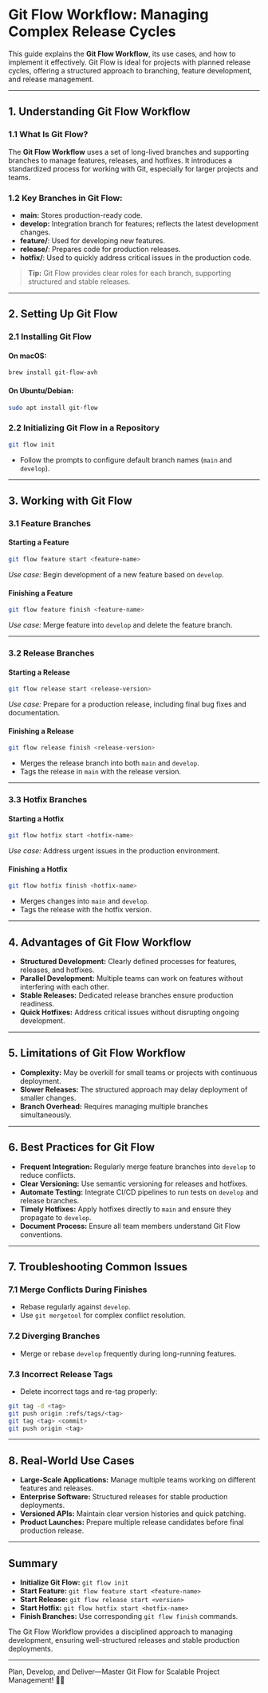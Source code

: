 # Git Flow Workflow: Managing Complex Release Cycles

This guide explains the **Git Flow Workflow**, its use cases, and how to implement it effectively. Git Flow is ideal for projects with planned release cycles, offering a structured approach to branching, feature development, and release management.

---

## 1. Understanding Git Flow Workflow

### 1.1 What Is Git Flow?

The **Git Flow Workflow** uses a set of long-lived branches and supporting branches to manage features, releases, and hotfixes. It introduces a standardized process for working with Git, especially for larger projects and teams.

### 1.2 Key Branches in Git Flow:
- **main:** Stores production-ready code.
- **develop:** Integration branch for features; reflects the latest development changes.
- **feature/**: Used for developing new features.
- **release/**: Prepares code for production releases.
- **hotfix/**: Used to quickly address critical issues in the production code.

> **Tip:** Git Flow provides clear roles for each branch, supporting structured and stable releases.

---

## 2. Setting Up Git Flow

### 2.1 Installing Git Flow
#### On macOS:
```bash
brew install git-flow-avh
```
#### On Ubuntu/Debian:
```bash
sudo apt install git-flow
```

### 2.2 Initializing Git Flow in a Repository
```bash
git flow init
```
- Follow the prompts to configure default branch names (`main` and `develop`).

---

## 3. Working with Git Flow

### 3.1 Feature Branches

#### Starting a Feature
```bash
git flow feature start <feature-name>
```
*Use case:* Begin development of a new feature based on `develop`.

#### Finishing a Feature
```bash
git flow feature finish <feature-name>
```
*Use case:* Merge feature into `develop` and delete the feature branch.

---

### 3.2 Release Branches

#### Starting a Release
```bash
git flow release start <release-version>
```
*Use case:* Prepare for a production release, including final bug fixes and documentation.

#### Finishing a Release
```bash
git flow release finish <release-version>
```
- Merges the release branch into both `main` and `develop`.
- Tags the release in `main` with the release version.

---

### 3.3 Hotfix Branches

#### Starting a Hotfix
```bash
git flow hotfix start <hotfix-name>
```
*Use case:* Address urgent issues in the production environment.

#### Finishing a Hotfix
```bash
git flow hotfix finish <hotfix-name>
```
- Merges changes into `main` and `develop`.
- Tags the release with the hotfix version.

---

## 4. Advantages of Git Flow Workflow

- **Structured Development:** Clearly defined processes for features, releases, and hotfixes.
- **Parallel Development:** Multiple teams can work on features without interfering with each other.
- **Stable Releases:** Dedicated release branches ensure production readiness.
- **Quick Hotfixes:** Address critical issues without disrupting ongoing development.

---

## 5. Limitations of Git Flow Workflow

- **Complexity:** May be overkill for small teams or projects with continuous deployment.
- **Slower Releases:** The structured approach may delay deployment of smaller changes.
- **Branch Overhead:** Requires managing multiple branches simultaneously.

---

## 6. Best Practices for Git Flow

- **Frequent Integration:** Regularly merge feature branches into `develop` to reduce conflicts.
- **Clear Versioning:** Use semantic versioning for releases and hotfixes.
- **Automate Testing:** Integrate CI/CD pipelines to run tests on `develop` and release branches.
- **Timely Hotfixes:** Apply hotfixes directly to `main` and ensure they propagate to `develop`.
- **Document Process:** Ensure all team members understand Git Flow conventions.

---

## 7. Troubleshooting Common Issues

### 7.1 Merge Conflicts During Finishes
- Rebase regularly against `develop`.
- Use `git mergetool` for complex conflict resolution.

### 7.2 Diverging Branches
- Merge or rebase `develop` frequently during long-running features.

### 7.3 Incorrect Release Tags
- Delete incorrect tags and re-tag properly:
```bash
git tag -d <tag>
git push origin :refs/tags/<tag>
git tag <tag> <commit>
git push origin <tag>
```

---

## 8. Real-World Use Cases

- **Large-Scale Applications:** Manage multiple teams working on different features and releases.
- **Enterprise Software:** Structured releases for stable production deployments.
- **Versioned APIs:** Maintain clear version histories and quick patching.
- **Product Launches:** Prepare multiple release candidates before final production release.

---

## Summary

- **Initialize Git Flow:** `git flow init`
- **Start Feature:** `git flow feature start <feature-name>`
- **Start Release:** `git flow release start <version>`
- **Start Hotfix:** `git flow hotfix start <hotfix-name>`
- **Finish Branches:** Use corresponding `git flow finish` commands.

The Git Flow Workflow provides a disciplined approach to managing development, ensuring well-structured releases and stable production deployments.

---

Plan, Develop, and Deliver—Master Git Flow for Scalable Project Management! 🚀✨